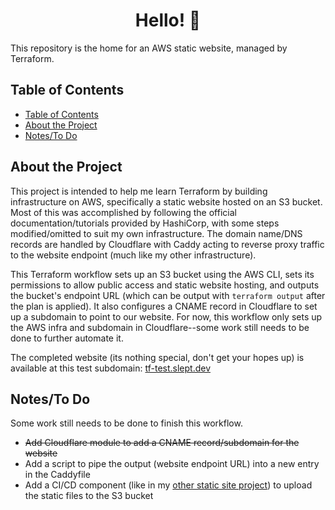 <h1 align="center">
  Hello! 👋
</h1>

This repository is the home for an AWS static website, managed by Terraform.

## Table of Contents

- [Table of Contents](#table-of-contents)
- [About the Project](#about-the-project)
- [Notes/To Do](#notesto-do)

## About the Project

This project is intended to help me learn Terraform by building infrastructure on AWS, specifically a static website hosted on an S3 bucket. Most of this was accomplished by following the official documentation/tutorials provided by HashiCorp, with some steps modified/omitted to suit my own infrastructure. The domain name/DNS records are handled by Cloudflare with Caddy acting to reverse proxy traffic to the website endpoint (much like my other infrastructure).

This Terraform workflow sets up an S3 bucket using the AWS CLI, sets its permissions to allow public access and static website hosting, and outputs the bucket's endpoint URL (which can be output with `terraform output` after the plan is applied). It also configures a CNAME record in Cloudflare to set up a subdomain to point to our website. For now, this workflow only sets up the AWS infra and subdomain in Cloudflare--some work still needs to be done to further automate it.

The completed website (its nothing special, don't get your hopes up) is available at this test subdomain: [tf-test.slept.dev](https://tf-test.slept.dev)

## Notes/To Do

Some work still needs to be done to finish this workflow.

- ~~Add Cloudflare module to add a CNAME record/subdomain for the website~~
- Add a script to pipe the output (website endpoint URL) into a new entry in the Caddyfile
- Add a CI/CD component (like in my [other static site project](https://github.com/chase-slept/study-log)) to upload the static files to the S3 bucket
